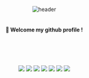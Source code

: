 <div align="center"> 
  
![header](https://capsule-render.vercel.app/api?type=waving&text=pang-pangho&color=gradient&fontColor=ffffff)
<br><br>
####  :wave: Welcome my github profile !
<br>
<br>
<br>
<br>

<img src="https://img.shields.io/badge/HTML5-007396?style=for-the-badge&logo=HTML5&logoColor=white">

<img src="https://img.shields.io/badge/CSS3-4479A1?style=for-the-badge&logo=CSS3&logoColor=white">

<img src="https://img.shields.io/badge/javascript-F80000?style=for-the-badge&logo=javascript&logoColor=white">

<img src="https://img.shields.io/badge/visualstudiocode-007ACC?style=for-the-badge&logo=visualstudiocode&logoColor=white">

<img src="https://img.shields.io/badge/github-181717?style=for-the-badge&logo=github&logoColor=white">

<img src="https://img.shields.io/badge/netlify-00C7B7?style=for-the-badge&logo=netlify&logoColor=white">
<a href="https://www.instagram.com/__gwangya/" target="_blank"><img src="https://img.shields.io/badge/instagram-E4405F?style=for-the-badge&logo=instagram&logoColor=white"/></a>
